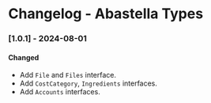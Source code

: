 # Changelog - Abastella Types

### [1.0.1] - 2024-08-01
#### Changed
- Add `File` and `Files` interface. 
- Add `CostCategory`, `Ingredients` interfaces.
- Add `Accounts` interfaces.